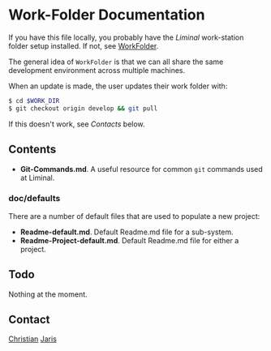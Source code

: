 # Work-Folder Documentation
If you have this file locally, you probably have the _Liminal_ work-station folder setup installed. If not, see [WorkFolder](https://github.com/LiminalVR/WorkFolder).

The general idea of `WorkFolder` is that we can all share the same development environment across multiple machines.

When an update is made, the user updates their work folder with:

```bash
$ cd $WORK_DIR
$ git checkout origin develop && git pull
```

If this doesn't work, see *Contacts* below.

## Contents
* **Git-Commands.md**. A useful resource for common `git` commands used at Liminal.

### doc/defaults
There are a number of default files that are used to populate a new project:

* **Readme-default.md**. Default Readme.md file for a sub-system.
* **Readme-Project-default.md**. Default Readme.md file for either a project.

## Todo
Nothing at the moment.

## Contact
[Christian](mailto:christian@liminalvr.com)
[Jaris](mailto:jaris@liminalvr.com)


